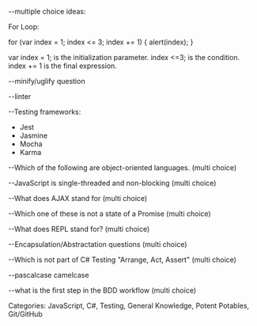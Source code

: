 --multiple choice ideas:

For Loop:

for (var index = 1; index <= 3; index += 1) {
  alert(index);
}

var index = 1; is the initialization parameter.
index <=3; is the condition.
index += 1 is the final expression.


--minify/uglify question

--linter

--Testing frameworks:
  - Jest
  - Jasmine
  - Mocha
  - Karma

  --Which of the following are object-oriented languages. (multi choice)

  --JavaScript is single-threaded and non-blocking (multi choice)

  --What does AJAX stand for (multi choice)

  --Which one of these is not a state of a Promise (multi choice)

  --What does REPL stand for? (multi choice)

  --Encapsulation/Abstractation questions (multi choice)

  --Which is not part of C# Testing "Arrange, Act, Assert" (multi choice)

  --pascalcase camelcase

  --what is the first step in the BDD workflow (multi choice)

  Categories: JavaScript, C#, Testing, General Knowledge, Potent Potables, Git/GitHub